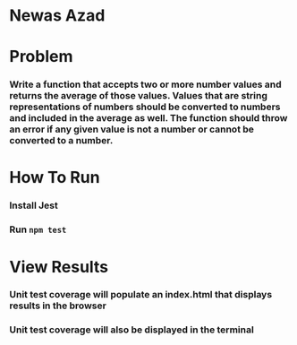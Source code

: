 # Newas Azad

# Problem
### Write a function that accepts two or more number values and returns the average of those values. Values that are string representations of numbers should be converted to numbers and included in the average as well. The function should throw an error if any given value is not a number or cannot be converted to a number.

# How To Run
### Install Jest
### Run `npm test`

# View Results
### Unit test coverage will populate an index.html that displays results in the browser
### Unit test coverage will also be displayed in the terminal 

